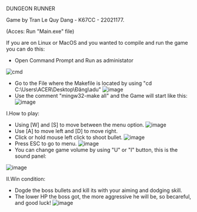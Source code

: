 DUNGEON RUNNER

Game by Tran Le Quy Dang - K67CC - 22021177.

(Acces: Run "Main.exe" file)

If you are on Linux or MacOS and you wanted to compile and run the game you can do this:
- Open Command Prompt and Run as administator

![cmd](https://github.com/Kyanlul/Dungeon-Runner/assets/125636093/1bd09a74-0bed-4e38-9e3b-0af479bb2905)
- Go to the File where the Makefile is located by using "cd C:\Users\ACER\Desktop\Đăng\adu"
![image](https://github.com/Kyanlul/Dungeon-Runner/assets/125636093/d69ab97b-51a4-4809-8f0f-6fe88f1514a9)
- Use the comment "mingw32-make all" and the Game will start like this:
![image](https://github.com/Kyanlul/Dungeon-Runner/assets/125636093/6da15dfd-17f8-44ce-a5d8-11cfc1d4c24a)



I.How to play:
- Using [W] and [S] to move between the menu option.
![image](https://github.com/Kyanlul/Dungeon-Runner/assets/125636093/8fbce659-490a-4d32-a43b-d260c4c40455)
- Use [A] to move left and [D] to move right.
- Click or hold mouse left click to shoot bullet.
![image](https://github.com/Kyanlul/Dungeon-Runner/assets/125636093/1cc0fec1-20a1-4617-bd51-294797095ec8)
- Press ESC to go to menu.
![image](https://github.com/Kyanlul/Dungeon-Runner/assets/125636093/1f0b63d1-309f-4d67-92a8-8b23c4bdd66a)
- You can change game volume by using "U" or "I" button, this is the sound panel:

![image](https://github.com/Kyanlul/Dungeon-Runner/assets/125636093/0a9dbc01-b3ad-45e9-8282-f3eacf19706f)



II.Win condition:
- Dogde the boss bullets and kill its with your aiming and dodging skill.
- The lower HP the boss got, the more aggressive he will be, so becareful, and good luck!
![image](https://github.com/Kyanlul/Dungeon-Runner/assets/125636093/8a8d6576-d838-407e-88ba-fcafce805677)


